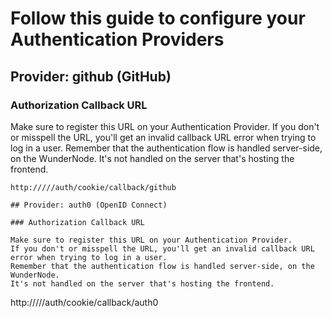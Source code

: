 
# Follow this guide to configure your Authentication Providers

## Provider: github (GitHub)

### Authorization Callback URL

Make sure to register this URL on your Authentication Provider.
If you don't or misspell the URL, you'll get an invalid callback URL error when trying to log in a user.
Remember that the authentication flow is handled server-side, on the WunderNode.
It's not handled on the server that's hosting the frontend.

```
http://///auth/cookie/callback/github

## Provider: auth0 (OpenID Connect)

### Authorization Callback URL

Make sure to register this URL on your Authentication Provider.
If you don't or misspell the URL, you'll get an invalid callback URL error when trying to log in a user.
Remember that the authentication flow is handled server-side, on the WunderNode.
It's not handled on the server that's hosting the frontend.

```
http://///auth/cookie/callback/auth0
```
